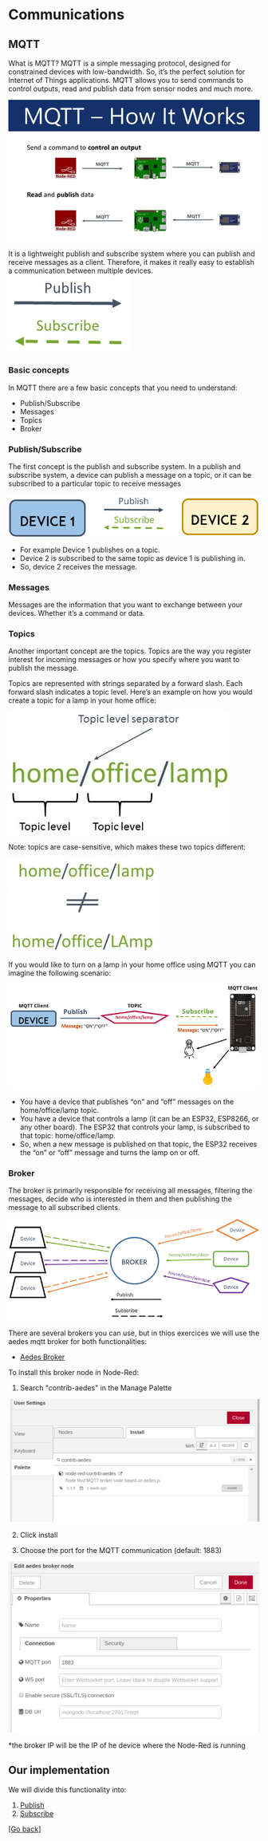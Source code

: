 # Communications
## MQTT
What is MQTT?
MQTT is a simple messaging protocol, designed for constrained devices with low-bandwidth. So, it’s the perfect solution for Internet of Things applications. MQTT allows you to send commands to control outputs, read and publish data from sensor nodes and much more.

![Intro](docs/MQTT1.jpg)

It is a lightweight publish and subscribe system where you can publish and receive messages as a client.
Therefore, it makes it really easy to establish a communication between multiple devices.
![Intro](docs/MQTT2.jpg)

### Basic concepts
In MQTT there are a few basic concepts that you need to understand:

- Publish/Subscribe
- Messages
- Topics
- Broker

### Publish/Subscribe
The first concept is the publish and subscribe system. In a publish and subscribe system, a device can publish a message on a topic, or it can be subscribed to a particular topic to receive messages

![Pub/Sub](docs/MQTT3.png)

- For example Device 1 publishes on a topic.
- Device 2 is subscribed to the same topic as device 1 is publishing in.
- So, device 2 receives the message.

### Messages
Messages are the information that you want to exchange between your devices. Whether it’s a command or data.

### Topics
Another important concept are the topics. Topics are the way you register interest for incoming messages or how you specify where you want to publish the message.

Topics are represented with strings separated by a forward slash. Each forward slash indicates a topic level. Here’s an example on how you would create a topic for a lamp in your home office:

![Topics1](docs/MQTT4.jpg)

Note: topics are case-sensitive, which makes these two topics different:

![Topics2](docs/MQTT5.jpg)

If you would like to turn on a lamp in your home office using MQTT you can imagine the following scenario:

![Topics3](docs/MQTT6.png)

- You have a device that publishes “on” and “off” messages on the home/office/lamp topic.
- You have a device that controls a lamp (it can be an ESP32, ESP8266, or any other board). The ESP32 that controls your lamp, is subscribed to that topic: home/office/lamp.
- So, when a new message is published on that topic, the ESP32 receives the “on” or “off” message and turns the lamp on or off.

### Broker

The broker is primarily responsible for receiving all messages, filtering the messages, decide who is interested in them and then publishing the message to all subscribed clients.

![Broker](docs/MQTT7.png)

There are several brokers you can use, but in thios exercices we will use the aedes mqtt broker for both functionalities:

- [Aedes Broker](https://flows.nodered.org/node/node-red-contrib-aedes)

To install this broker node in Node-Red: 
  1. Search "contrib-aedes" in the Manage Palette
  
  ![contrib-aedes](docs/MQTT8.png)
  
  2. Click install
  
  3. Choose the port for the MQTT communication (default: 1883)
  
  ![contrib-aedes](docs/MQTT9.png)
  
  *the broker IP will be the IP of he device where the Node-Red is running

## Our implementation
We will divide this functionality into: 
  1. [Publish](publish/README.md) 
  2. [Subscribe](subscribe/README.md)

[[Go back]](/communications)
